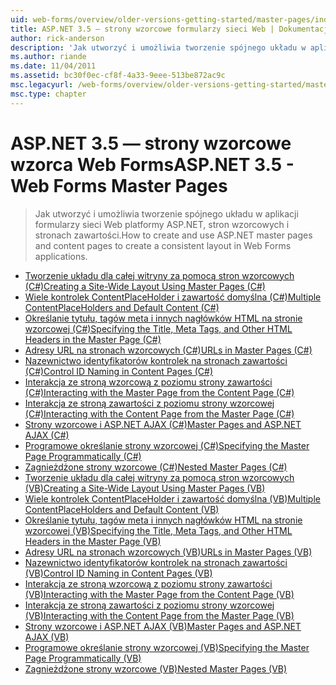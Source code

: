 ```yaml
---
uid: web-forms/overview/older-versions-getting-started/master-pages/index
title: ASP.NET 3.5 — strony wzorcowe formularzy sieci Web | Dokumentacja firmy Microsoft
author: rick-anderson
description: 'Jak utworzyć i umożliwia tworzenie spójnego układu w aplikacji formularzy sieci Web platformy ASP.NET, stron wzorcowych i stronach zawartości.'
ms.author: riande
ms.date: 11/04/2011
ms.assetid: bc30f0ec-cf8f-4a33-9eee-513be872ac9c
msc.legacyurl: /web-forms/overview/older-versions-getting-started/master-pages
msc.type: chapter
---
```

<a name="aspnet-35---web-forms-master-pages"></a><span data-ttu-id="e53e0-103">ASP.NET 3.5 — strony wzorcowe wzorca Web Forms</span><span class="sxs-lookup"><span data-stu-id="e53e0-103">ASP.NET 3.5 - Web Forms Master Pages</span></span>
====================
> <span data-ttu-id="e53e0-104">Jak utworzyć i umożliwia tworzenie spójnego układu w aplikacji formularzy sieci Web platformy ASP.NET, stron wzorcowych i stronach zawartości.</span><span class="sxs-lookup"><span data-stu-id="e53e0-104">How to create and use ASP.NET master pages and content pages to create a consistent layout in Web Forms applications.</span></span>


- [<span data-ttu-id="e53e0-105">Tworzenie układu dla całej witryny za pomocą stron wzorcowych (C#)</span><span class="sxs-lookup"><span data-stu-id="e53e0-105">Creating a Site-Wide Layout Using Master Pages (C#)</span></span>](creating-a-site-wide-layout-using-master-pages-cs.md)
- [<span data-ttu-id="e53e0-106">Wiele kontrolek ContentPlaceHolder i zawartość domyślna (C#)</span><span class="sxs-lookup"><span data-stu-id="e53e0-106">Multiple ContentPlaceHolders and Default Content (C#)</span></span>](multiple-contentplaceholders-and-default-content-cs.md)
- [<span data-ttu-id="e53e0-107">Określanie tytułu, tagów meta i innych nagłówków HTML na stronie wzorcowej (C#)</span><span class="sxs-lookup"><span data-stu-id="e53e0-107">Specifying the Title, Meta Tags, and Other HTML Headers in the Master Page (C#)</span></span>](specifying-the-title-meta-tags-and-other-html-headers-in-the-master-page-cs.md)
- [<span data-ttu-id="e53e0-108">Adresy URL na stronach wzorcowych (C#)</span><span class="sxs-lookup"><span data-stu-id="e53e0-108">URLs in Master Pages (C#)</span></span>](urls-in-master-pages-cs.md)
- [<span data-ttu-id="e53e0-109">Nazewnictwo identyfikatorów kontrolek na stronach zawartości (C#)</span><span class="sxs-lookup"><span data-stu-id="e53e0-109">Control ID Naming in Content Pages (C#)</span></span>](control-id-naming-in-content-pages-cs.md)
- [<span data-ttu-id="e53e0-110">Interakcja ze stroną wzorcową z poziomu strony zawartości (C#)</span><span class="sxs-lookup"><span data-stu-id="e53e0-110">Interacting with the Master Page from the Content Page (C#)</span></span>](interacting-with-the-master-page-from-the-content-page-cs.md)
- [<span data-ttu-id="e53e0-111">Interakcja ze stroną zawartości z poziomu strony wzorcowej (C#)</span><span class="sxs-lookup"><span data-stu-id="e53e0-111">Interacting with the Content Page from the Master Page (C#)</span></span>](interacting-with-the-content-page-from-the-master-page-cs.md)
- [<span data-ttu-id="e53e0-112">Strony wzorcowe i ASP.NET AJAX (C#)</span><span class="sxs-lookup"><span data-stu-id="e53e0-112">Master Pages and ASP.NET AJAX (C#)</span></span>](master-pages-and-asp-net-ajax-cs.md)
- [<span data-ttu-id="e53e0-113">Programowe określanie strony wzorcowej (C#)</span><span class="sxs-lookup"><span data-stu-id="e53e0-113">Specifying the Master Page Programmatically (C#)</span></span>](specifying-the-master-page-programmatically-cs.md)
- [<span data-ttu-id="e53e0-114">Zagnieżdżone strony wzorcowe (C#)</span><span class="sxs-lookup"><span data-stu-id="e53e0-114">Nested Master Pages (C#)</span></span>](nested-master-pages-cs.md)
- [<span data-ttu-id="e53e0-115">Tworzenie układu dla całej witryny za pomocą stron wzorcowych (VB)</span><span class="sxs-lookup"><span data-stu-id="e53e0-115">Creating a Site-Wide Layout Using Master Pages (VB)</span></span>](creating-a-site-wide-layout-using-master-pages-vb.md)
- [<span data-ttu-id="e53e0-116">Wiele kontrolek ContentPlaceHolder i zawartość domyślna (VB)</span><span class="sxs-lookup"><span data-stu-id="e53e0-116">Multiple ContentPlaceHolders and Default Content (VB)</span></span>](multiple-contentplaceholders-and-default-content-vb.md)
- [<span data-ttu-id="e53e0-117">Określanie tytułu, tagów meta i innych nagłówków HTML na stronie wzorcowej (VB)</span><span class="sxs-lookup"><span data-stu-id="e53e0-117">Specifying the Title, Meta Tags, and Other HTML Headers in the Master Page (VB)</span></span>](specifying-the-title-meta-tags-and-other-html-headers-in-the-master-page-vb.md)
- [<span data-ttu-id="e53e0-118">Adresy URL na stronach wzorcowych (VB)</span><span class="sxs-lookup"><span data-stu-id="e53e0-118">URLs in Master Pages (VB)</span></span>](urls-in-master-pages-vb.md)
- [<span data-ttu-id="e53e0-119">Nazewnictwo identyfikatorów kontrolek na stronach zawartości (VB)</span><span class="sxs-lookup"><span data-stu-id="e53e0-119">Control ID Naming in Content Pages (VB)</span></span>](control-id-naming-in-content-pages-vb.md)
- [<span data-ttu-id="e53e0-120">Interakcja ze stroną wzorcową z poziomu strony zawartości (VB)</span><span class="sxs-lookup"><span data-stu-id="e53e0-120">Interacting with the Master Page from the Content Page (VB)</span></span>](interacting-with-the-master-page-from-the-content-page-vb.md)
- [<span data-ttu-id="e53e0-121">Interakcja ze stroną zawartości z poziomu strony wzorcowej (VB)</span><span class="sxs-lookup"><span data-stu-id="e53e0-121">Interacting with the Content Page from the Master Page (VB)</span></span>](interacting-with-the-content-page-from-the-master-page-vb.md)
- [<span data-ttu-id="e53e0-122">Strony wzorcowe i ASP.NET AJAX (VB)</span><span class="sxs-lookup"><span data-stu-id="e53e0-122">Master Pages and ASP.NET AJAX (VB)</span></span>](master-pages-and-asp-net-ajax-vb.md)
- [<span data-ttu-id="e53e0-123">Programowe określanie strony wzorcowej (VB)</span><span class="sxs-lookup"><span data-stu-id="e53e0-123">Specifying the Master Page Programmatically (VB)</span></span>](specifying-the-master-page-programmatically-vb.md)
- [<span data-ttu-id="e53e0-124">Zagnieżdżone strony wzorcowe (VB)</span><span class="sxs-lookup"><span data-stu-id="e53e0-124">Nested Master Pages (VB)</span></span>](nested-master-pages-vb.md)
